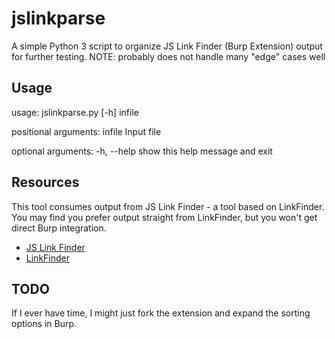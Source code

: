 # jslinkparse

A simple Python 3 script to organize JS Link Finder (Burp Extension) output for further testing. 
NOTE: probably does not handle many "edge" cases well

## Usage

usage: jslinkparse.py [-h] infile

positional arguments:
  infile      Input file

optional arguments:
  -h, --help  show this help message and exit

## Resources

This tool consumes output from JS Link Finder - a tool based on LinkFinder. You may find you prefer output straight from LinkFinder, but you won't get direct Burp integration.

- [JS Link Finder](https://github.com/PortSwigger/js-link-finder)
- [LinkFinder](https://github.com/GerbenJavado/LinkFinder)

## TODO

If I ever have time, I might just fork the extension and expand the sorting options in Burp.
